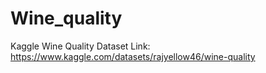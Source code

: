# Wine_quality

Kaggle Wine Quality Dataset Link: https://www.kaggle.com/datasets/rajyellow46/wine-quality

